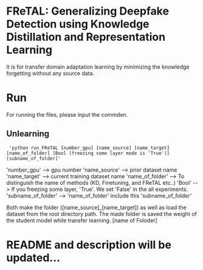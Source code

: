 # FReTAL: Generalizing Deepfake Detection using Knowledge Distillation and Representation Learning
 It is for transfer domain adaptation learning by minimizing the knowledge forgetting without any source data.

# Run
 For running the files, please input the commden.
 ## Unlearning

```
 'python run_FReTAL [number_gpu] [name_source] [name_target] [name_of_folder] [Bool (freezing some layer mode is 'True')] [subname_of_folder]'
 ```
 'number_gpu' --> gpu number
 'name_source' --> prior dataset name
 'name_target' --> current training dataset name
 'name_of_folder' --> To distinguish the name of methods (KD, Finetuning, and FReTAL etc..)
 'Bool' --> If you freezing some layer, 'True'. We set 'False' in the all experiments.
 'subname_of_folder' --> 'name_of_folder' include this 'subname_of_folder'
 
 Both make the folder ([name_source]_[name_target]) as well as load the dataset from the root directory path.
 The made folder is saved the weight of the student model while transfer learning.
[name of Foloder]

# README and description will be updated...
